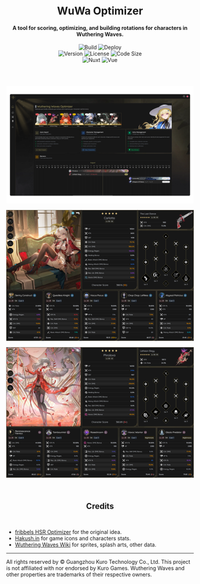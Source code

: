 <div id="top"></div>
<div align="center">
 <h1>WuWa Optimizer</h1>
  <p align="center">
  <h4>A tool for scoring, optimizing, and building rotations for characters in Wuthering Waves.</h4>
 </p>
  <p align="center">

![Build](https://img.shields.io/github/actions/workflow/status/mikyan0207/wuwa-optimizer/nuxthub.yml?branch=main&label=build&style=for-the-badge)
![Deploy](https://img.shields.io/github/deployments/mikyan0207/wuwa-optimizer/production?label=deployed&style=for-the-badge)
<br>
![Version](https://img.shields.io/badge/version-1.0.0-blue?style=for-the-badge)
![License](https://img.shields.io/badge/license-MIT-blue.svg?style=for-the-badge)
![Code Size](https://img.shields.io/github/languages/code-size/mikyan0207/wuwa-optimizer?style=for-the-badge)
<br>
![Nuxt](https://img.shields.io/badge/Nuxt-3.x-green?logo=nuxt.js&style=for-the-badge)
![Vue](https://img.shields.io/badge/Vue-3.x-brightgreen?logo=vue.js&style=for-the-badge)

 </p>
</div>
<br><br>

![wuwa_optimizer_showcase_00](/.github/images/wuwa-optimizer-showcase-00.png)

![wuwa_optimizer_showcase_01](/.github/images/wuwa-optimizer-showcase-01.png)

![wuwa_optimizer_showcase_02](/.github/images/wuwa-optimizer-showcase-02.png)

<br>
<div align="center">
 <p align="center">
   <h2>Credits</h2>
 </p>
</div>
<br>

- [fribbels HSR Optimizer](https://github.com/fribbels/hsr-optimizer) for the original idea.
- [Hakush.in](https://ww.hakush.in/) for game icons and characters stats.
- [Wuthering Waves Wiki](https://wutheringwaves.fandom.com/wiki/Wuthering_Waves_Wiki) for sprites, splash arts, other data.
  <br>

---

All rights reserved by © Guangzhou Kuro Technology Co., Ltd. This project is not affiliated with nor endorsed by Kuro Games. Wuthering Waves and other properties are trademarks of their respective owners.
